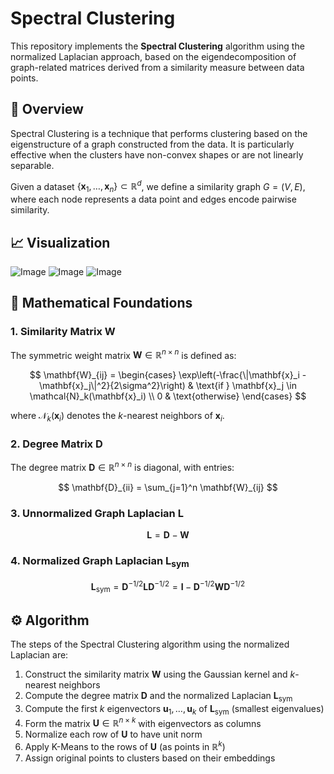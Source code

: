 # Spectral Clustering

This repository implements the **Spectral Clustering** algorithm using the normalized Laplacian approach, based on the eigendecomposition of graph-related matrices derived from a similarity measure between data points.

## 📘 Overview

Spectral Clustering is a technique that performs clustering based on the eigenstructure of a graph constructed from the data. It is particularly effective when the clusters have non-convex shapes or are not linearly separable.

Given a dataset $\{\mathbf{x}_1, \dots, \mathbf{x}_n\} \subset \mathbb{R}^d$, we define a similarity graph $G = (V, E)$, where each node represents a data point and edges encode pairwise similarity.

## 📈 Visualization

![Image](https://github.com/user-attachments/assets/e2044238-a523-4990-9eff-801517702fad)
![Image](https://github.com/user-attachments/assets/c6ff8555-22b7-4cc8-b632-869893b90f48)
![Image](https://github.com/user-attachments/assets/093ca830-3de5-41cd-a8af-4b8988123cd3)

## 🧠 Mathematical Foundations

### 1. Similarity Matrix $\mathbf{W}$

The symmetric weight matrix $\mathbf{W} \in \mathbb{R}^{n \times n}$ is defined as:

$$
\mathbf{W}_{ij} = \begin{cases} 
\exp\left(-\frac{\|\mathbf{x}_i - \mathbf{x}_j\|^2}{2\sigma^2}\right) & \text{if } \mathbf{x}_j \in \mathcal{N}_k(\mathbf{x}_i) \\
0 & \text{otherwise}
\end{cases}
$$

where $\mathcal{N}_k(\mathbf{x}_i)$ denotes the $k$-nearest neighbors of $\mathbf{x}_i$.

### 2. Degree Matrix $\mathbf{D}$

The degree matrix $\mathbf{D} \in \mathbb{R}^{n \times n}$ is diagonal, with entries:

$$
\mathbf{D}_{ii} = \sum_{j=1}^n \mathbf{W}_{ij}
$$

### 3. Unnormalized Graph Laplacian $\mathbf{L}$

$$
\mathbf{L} = \mathbf{D} - \mathbf{W}
$$

### 4. Normalized Graph Laplacian $\mathbf{L}_{\text{sym}}$

$$
\mathbf{L}_{\text{sym}} = \mathbf{D}^{-1/2} \mathbf{L} \mathbf{D}^{-1/2} = \mathbf{I} - \mathbf{D}^{-1/2} \mathbf{W} \mathbf{D}^{-1/2}
$$

## ⚙️ Algorithm

The steps of the Spectral Clustering algorithm using the normalized Laplacian are:

1. Construct the similarity matrix $\mathbf{W}$ using the Gaussian kernel and $k$-nearest neighbors
2. Compute the degree matrix $\mathbf{D}$ and the normalized Laplacian $\mathbf{L}_{\text{sym}}$
3. Compute the first $k$ eigenvectors $\mathbf{u}_1, \dots, \mathbf{u}_k$ of $\mathbf{L}_{\text{sym}}$ (smallest eigenvalues)
4. Form the matrix $\mathbf{U} \in \mathbb{R}^{n \times k}$ with eigenvectors as columns
5. Normalize each row of $\mathbf{U}$ to have unit norm
6. Apply K-Means to the rows of $\mathbf{U}$ (as points in $\mathbb{R}^k$)
7. Assign original points to clusters based on their embeddings

